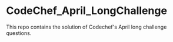 # CodeChef_April_LongChallenge
This repo contains the solution of Codechef's April long challenge questions.
